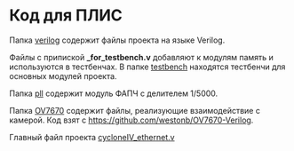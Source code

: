 # Код для ПЛИС

Папка [verilog](https://github.com/alexmangushev/OV7670_FPGA_Ethernet/tree/Verilog/verilog) 
содержит файлы проекта на языке Verilog. 

Файлы с припиской **_for_testbench.v** добавляют к модулям память и используются в тестбенчах.
В папке [testbench](https://github.com/alexmangushev/OV7670_FPGA_Ethernet/tree/Verilog/testbench) 
находятся тестбенчи для основных модулей проекта.

Папка [pll](https://github.com/alexmangushev/OV7670_FPGA_Ethernet/tree/Verilog/pll) 
содержит модуль ФАПЧ с делителем 1/5000. 

Папка [OV7670](https://github.com/alexmangushev/OV7670_FPGA_Ethernet/tree/Verilog/verilog/OV7670) 
содержит файлы, реализующие взаимодействие с камерой. Код взят с https://github.com/westonb/OV7670-Verilog. 

Главный файл проекта [cycloneIV_ethernet.v](https://github.com/alexmangushev/OV7670_FPGA_Ethernet/blob/Verilog/verilog/cycloneIV_ethernet.v)
